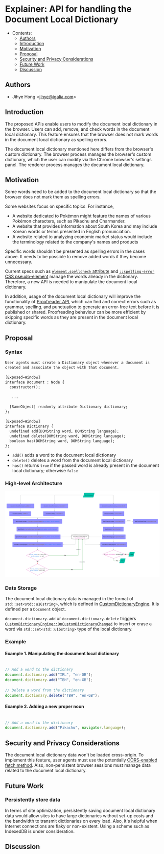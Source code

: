 # Explainer: API for handling the Document Local Dictionary

- Contents:
  - [Authors](#authors)
  - [Introduction](#introduction)
  - [Motivation](#motivation)
  - [Proposal](#proposal)
  - [Security and Privacy Considerations](#security)
  - [Future Work](#future)
  - [Discussion](#discuss)

## <a name="authors"></a> Authors

* Jihye Hong \<jihye@igalia.com\>

## <a name="introduction"></a> Introduction

The proposed APIs enable users to modify the document local dictionary in the browser. Users can add, remove, and check words in the document local dictionary.
This feature ensures that the browser does not mark words in the document local dictionary as spelling errors.

The document local dictionary mentioned here differs from the browser's custom dictionary. 
The browser process manages the browser's custom dictionary, which the user can modify via the Chrome browser's settings panel.
The renderer process manages the document local dictionary.

## <a name="motivation"></a> Motivation

Some words need to be added to the document local dictionary so that the browser does not mark them as spelling errors.

Some websites focus on specific topics. For instance, 
- A website dedicated to Pokémon might feature the names of various Pokémon characters, such as Pikachu and Charmander.
- A website that provides information about South Korea and may include Korean words or terms presented in English pronunciation.
- A website related to analyzing economic market status would include the terminology related to the company's names and products

Specific words shouldn't be presented as spelling errors in the cases above.
It needs to be possible to remove added words if they become unnecessary.

Current specs such as [`element.spellcheck` attribute](https://html.spec.whatwg.org/multipage/interaction.html#attr-spellcheck) and [`::spelling-error` CSS pseudo-element](https://drafts.csswg.org/css-pseudo/#selectordef-spelling-error) manage the words already in the dictionary.
Therefore, a new API is needed to manipulate the document local dictionary.

In addition, usage of the document local dictionary will improve the functionality of [Proofreader API](https://github.com/webmachinelearning/proofreader-api?tab=readme-ov-file#proofreader-api-explainer), which can find and correct errors such as grammar, spelling, and punctuation to generate an error-free text before it is published or shared. Proofreading behaviour can be more efficient by skipping specific words as they are present in the document local dictionary.

## <a name="proposal"></a> Proposal

### Syntax
```
User agents must create a Dictionary object whenever a document is created and associate the object with that document.

[Exposed=Window]
interface Document : Node {
  constructor();

   ...

  [SameObject] readonly attribute Dictionary dictionary;
};

[Exposed=Window]
interface Dictionary {
  undefined add(DOMString word, DOMString language);
  undefined delete(DOMString word, DOMString language);
  boolean has(DOMString word, DOMString language);
};
```
- `add()` adds a word to the document local dictionary
- `delete()` deletes a word from the document local dictionary
- `has()` returns `true` if the passed word is already present in the document local dictionary; otherwise `false`

### High-level Architecture
![Flow diagram](dictionary_api_diagram.png)

### Data Storage

The document local dictionary data is managed in the format of `std::set<std::u16string>`, which is defined in [CustomDictionaryEngine](https://source.chromium.org/chromium/chromium/src/+/main:components/spellcheck/renderer/custom_dictionary_engine.h;l=14;bpv=1;bpt=1?q=custom_dictionary%20engine&ss=chromium).
It is defined per a `Document` object.

`document.dictionary.add` or `document.dictionary.delete` triggers [`CustomDictionaryEngine::OnCustomDictionaryChanged`](https://source.chromium.org/chromium/chromium/src/+/main:components/spellcheck/renderer/custom_dictionary_engine.cc;bpv=1;bpt=1) to insert or erase a word via `std::set<std::u16string>` type of the local dictionary.

### Example

#### Example 1. Manipulating the document local dictionary
```js

// Add a word to the dictionary
document.dictionary.add("IRL", "en-GB");
document.dictionary.add("TBH", "en-GB");

// Delete a word from the dictionary
document.dictionary.delete("TBH", "en-GB");
```

#### Example 2. Adding a new proper noun
```js

// Add a word to the dictionary
document.dictionary.add("Pikachu", navigator.language);

```

## <a name="security"></a> Security and Privacy Considerations
The document local dictionary data won't be loaded cross-origin. To implement this feature, user agents must use the potentially [CORS-enabled fetch method](https://fetch.spec.whatwg.org/#http-cors-protocol).
Also, non-persistent browser sessions must manage data related to the document local dictionary.

## <a name="future"></a> Future Work
### Persistently store data
In terms of site optimization, persistently saving document local dictionary data would allow sites to have large dictionaries without set-up costs and the bandwidth to transmit dictionaries on every load.
Also, it's helpful when Internet connections are flaky or non-existent.
Using a scheme such as IndexedDB is under consideration.

## <a name="discuss"></a> Discussion
